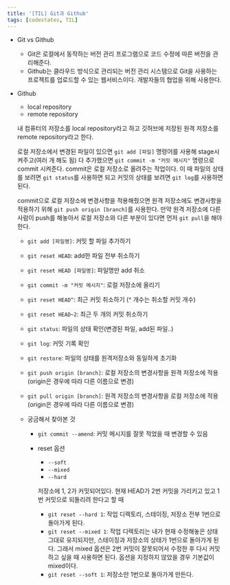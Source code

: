 ```yaml
---
title: '[TIL] Git과 Github'
tags: [codestates, TIL]
---
```


- Git vs Github

  - Git은 로컬에서 동작하는 버전 관리 프로그램으로 코드 수정에 따른 버전을 관리해준다.
  - Github는 클라우드 방식으로 관리되는 버전 관리 시스템으로 Git을 사용하는 프로젝트를 업로드할 수 있는 웹서비스이다. 개발자들의 협업을 위해 사용한다.

- Github

  - local repository
  - remote repository

  내 컴퓨터의 저장소를 local repository라고 하고 깃허브에 저장된 원격 저장소를 remote repository라고 한다.

  로컬 저장소에서 변경된 파일이 있으면 `git add [파일]` 명령어를 사용해 stage시켜주고(여러 개 해도 됨) 다 추가했으면 `git commit -m "커밋 메시지"` 명령으로 commit 시켜준다. commit은 로컬 저장소로 올려주는 작업이다. 이 때 파일의 상태를 보려면 `git status`를 사용하면 되고 커밋의 상태를 보려면 `git log`를 사용하면 된다.

  commit으로 로컬 저장소에 변경사항을 적용해줬으면 원격 저장소에도 변경사항을 적용하기 위해 `git push origin [branch]`를 사용한다. 만약 원격 저장소에 다른 사람이 push를 해놓아서 로컬 저장소와 다른 부분이 있다면 먼저 `git pull`을 해야 한다.

  - `git add [파일명]`: 커밋 할 파일 추가하기
  - `git reset HEAD`: add한 파일 전부 취소하기
  - `git reset HEAD [파일명]`: 파일명만 add 취소
  - `git commit -m "커밋 메시지"`: 로컬 저장소에 올리기
  - `git reset HEAD^`: 최근 커밋 취소하기 (^ 개수는 취소할 커밋 개수)
  - `git reset HEAD~2`: 최근 두 개의 커밋 취소하기
  - `git status`: 파일의 상태 확인(변경된 파일, add된 파일..)
  - `git log`: 커밋 기록 확인
  - `git restore`: 파일의 상태를 원격저장소와 동일하게 초기화
  - `git push origin [branch]`: 로컬 저장소의 변경사항을 원격 저장소에 적용(origin은 경우에 따라 다른 이름으로 변경)
  - `git pull origin [branch]`: 원격 저장소의 변경사항을 로컬 저장소에 적용(origin은 경우에 따라 다른 이름으로 변경)

  - 궁금해서 찾아본 것

    - `git commit --amend`: 커밋 메시지를 잘못 적었을 때 변경할 수 있음
    - reset 옵션

      - `--soft`
      - `--mixed`
      - `--hard`

      저장소에 1, 2가 커밋되어있다. 현재 HEAD가 2번 커밋을 가리키고 있고 1번 커밋으로 되돌리려 한다고 할 때

      - `git reset --hard 1`: 작업 디렉토리, 스테이징, 저장소 전부 1번으로 돌아가게 된다.
      - `git reset --mixed 1`: 작업 디렉토리는 내가 현재 수정해놓은 상태 그대로 유지되지만, 스테이징과 저장소의 상태가 1번으로 돌아가게 된다. 그래서 mixed 옵션은 2번 커밋이 잘못되어서 수정한 후 다시 커밋하고 싶을 때 사용하면 된다. 옵션을 지정하지 않았을 경우 기본값이 mixed이다.
      - `git reset --soft 1`: 저장소만 1번으로 돌아가게 만든다.
